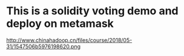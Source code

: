 # This is a solidity voting demo and deploy on metamask
http://www.chinahadoop.cn/files/course/2018/05-31/1547506b5976198620.png